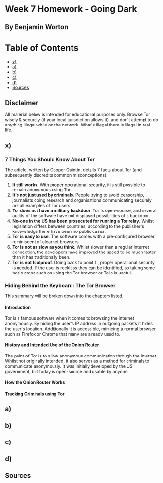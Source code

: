 # Week 7 Homework - Going Dark
## By Benjamin Worton

# Table of Contents
-  [x)](#x)
-  [a)](#a) 
-  [b)](#b)
-  [c)](#c)
-  [d)](#d) 
-  [Sources](#Sources)

## Disclaimer

All material below is intended for educational purposes only. Browse Tor wisely & securely (if your local jurisdiction allows it), and don't attempt to do anything illegal while on the network. What's illegal there is illegal in real life.

## x)

### 7 Things You Should Know About Tor

The article, written by Cooper Quintin, details 7 facts about Tor (and subsequently discredits common misconceptions):

1. **It still works**. With proper operational security, it is still possible to remain anonymous using Tor.
2. **It's not just used by criminals**. People trying to avoid censorship, journalists doing research and organisations communicating securely are all examples of Tor users.
3. **Tor does not have a military backdoor**. Tor is open-source, and several audits of the software have not displayed possibilities of a backdoor.
4. **No-one in the US has been prosecuted for running a Tor relay**. Whilst legislation differs between countries, according to the publisher's knowwledge there have been no public cases.
5. **Tor is easy to use**. The software comes with a pre-configured browser reminiscent of clearnet browsers.
6. **Tor is not as slow as you think**. Whilst slower than a regular internet connection, the developers have improved the speed to be much faster than it has traditionally been.
7. **Tor is not foolproof**. Going back to point 1., proper operational security is needed. If the user is reckless they can be identified, so taking some basic steps such as using the Tor browser or Tails is useful.

### Hiding Behind the Keyboard: The Tor Browser

This summary will be broken down into the chapters listed.

#### Introduction

Tor is a famous software when it comes to browsing the internet anonymously. By hiding the user's IP address in outgoing packets it hides the user's location.
Additionally it is accessible, mimicing a normal browser such as Firefox or Chrome that many are already used to.

#### History and Intended Use of the Onion Router

The point of Tor is to allow anonymous communication through the internet. Whilst not originally intended, it also serves as a method for criminals to communicate anonymously.
It was initially developed by the US government, but today is open-source and usable by anyone.

#### How the Onion Router Works


#### Tracking Criminals using Tor


## a)
## b)
## c)
## d)
## Sources

